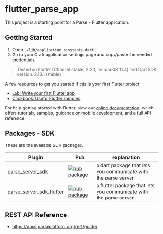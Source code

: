# flutter_parse_app

This project is a starting point for a Parse - Flutter application.

## Getting Started

1. Open `./lib/application_constants.dart`
2. Go to your Craft application settings page and copy/paste the needed credentials. 

>Tested on Flutter (Channel stable, 2.2.1, on macOS 11.4) and Dart SDK version: 2.13.1 (stable)


A few resources to get you started if this is your first Flutter project:

- [Lab: Write your first Flutter app](https://flutter.dev/docs/get-started/codelab)
- [Cookbook: Useful Flutter samples](https://flutter.dev/docs/cookbook)

For help getting started with Flutter, view our 
[online documentation](https://flutter.dev/docs), which offers tutorials, 
samples, guidance on mobile development, and a full API reference.


## Packages - SDK

These are the available SDK packages.

| Plugin | Pub | explanation|
|--------|-----|------------|
| [parse_server_sdk](https://github.com/parse-community/Parse-SDK-Flutter/tree/master/packages/dart) | [![pub package](https://img.shields.io/pub/v/parse_server_sdk.svg)](https://pub.dev/packages/parse_server_sdk) | a dart package that lets you communicate with the parse server |
| [parse_server_sdk_flutter](https://github.com/parse-community/Parse-SDK-Flutter/tree/master/packages/flutter) | [![pub package](https://img.shields.io/pub/v/parse_server_sdk_flutter.svg)](https://pub.dev/packages/parse_server_sdk_flutter) | a flutter package that lets you communicate with the parse server |


## REST API Reference

- https://docs.parseplatform.org/rest/guide/
